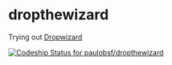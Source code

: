 dropthewizard
=============

Trying out [Dropwizard](http://dropwizard.io/)

[![Codeship Status for paulobsf/dropthewizard](https://codeship.com/projects/1cf75bd0-5f62-0132-7abe-7eb424531d0a/status)](https://codeship.com/projects/51517)

